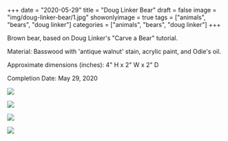 +++
date = "2020-05-29"
title = "Doug Linker Bear"
draft = false
image = "img/doug-linker-bear/1.jpg"
showonlyimage = true
tags = ["animals", "bears", "doug linker"]
categories = ["animals", "bears", "doug linker"]
+++

Brown bear, based on Doug Linker's "Carve a Bear" tutorial.

<!--more-->

Material: Basswood with 'antique walnut' stain, acrylic paint, and Odie's oil.

Approximate dimensions (inches): 4" H x 2" W x 2" D

Completion Date: May 29, 2020

![](../../img/doug-linker-bear/1.jpg)

![](../../img/doug-linker-bear/2.jpg)

![](../../img/doug-linker-bear/3.jpg)

![](../../img/doug-linker-bear/4.jpg)

